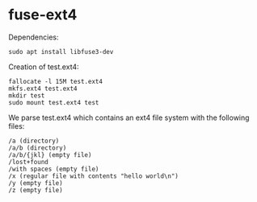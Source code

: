 # fuse-ext4

Dependencies:

`sudo apt install libfuse3-dev`

Creation of test.ext4:

```
fallocate -l 15M test.ext4
mkfs.ext4 test.ext4
mkdir test
sudo mount test.ext4 test
```

We parse test.ext4 which contains an ext4 file system with the following files:

```
/a (directory)
/a/b (directory)
/a/b/{jkl} (empty file)
/lost+found
/with spaces (empty file)
/x (regular file with contents "hello world\n")
/y (empty file)
/z (empty file)
```
